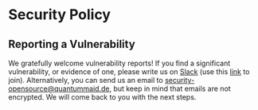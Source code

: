 # Security Policy

## Reporting a Vulnerability
We gratefully welcome vulnerability reports!
If you find a significant vulnerability, or evidence of one, please write us on [Slack](https://quantummaid.slack.com/)
(use this [link](https://join.slack.com/t/quantummaid/shared_invite/zt-cx5qd605-vG10I~WazfgH9WOnXMzl3Q) to join).
Alternatively, you can send us an email to [security-opensource@quantummaid.de](security-opensource@quantummaid.de), but keep in mind that emails are not
encrypted.
We will come back to you with the next steps.
